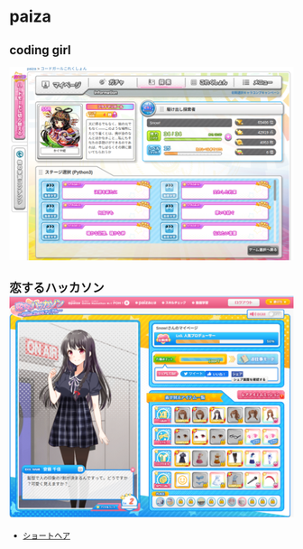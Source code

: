 # paiza


## coding girl


![Coding Girl](./images/codeinggirl.png)


## 恋するハッカソン ![hakkason](./images/LOVE.png)

    
- [ショートヘア](./src/r.py)
